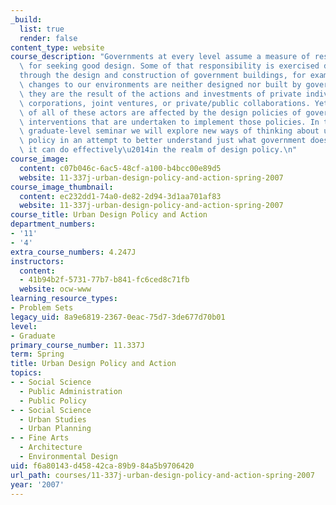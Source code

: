 ```yaml
---
_build:
  list: true
  render: false
content_type: website
course_description: "Governments at every level assume a measure of responsibility\
  \ for seeking good design. Some of that responsibility is exercised directly\u2014\
  through the design and construction of government buildings, for example. But most\
  \ changes to our environments are neither designed nor built by governments. Rather,\
  \ they are the result of the actions and investments of private individuals, institutions,\
  \ corporations, joint ventures, or private/public collaborations. Yet, the actions\
  \ of all of these actors are affected by the design policies of government and the\
  \ interventions that are undertaken to implement those policies. In this advanced\
  \ graduate-level seminar we will explore new ways of thinking about urban design\
  \ policy in an attempt to better understand just what government does\u2014and what\
  \ it can do effectively\u2014in the realm of design policy.\n"
course_image:
  content: c07b046c-6ac5-48cf-a100-b4bcc00e89d5
  website: 11-337j-urban-design-policy-and-action-spring-2007
course_image_thumbnail:
  content: ec232dd1-74a0-de82-2d94-3d1aa701af83
  website: 11-337j-urban-design-policy-and-action-spring-2007
course_title: Urban Design Policy and Action
department_numbers:
- '11'
- '4'
extra_course_numbers: 4.247J
instructors:
  content:
  - 41b94b2f-5731-77b7-b841-fc6ced8c71fb
  website: ocw-www
learning_resource_types:
- Problem Sets
legacy_uid: 8a9e6819-2367-0eac-75d7-3de677d70b01
level:
- Graduate
primary_course_number: 11.337J
term: Spring
title: Urban Design Policy and Action
topics:
- - Social Science
  - Public Administration
  - Public Policy
- - Social Science
  - Urban Studies
  - Urban Planning
- - Fine Arts
  - Architecture
  - Environmental Design
uid: f6a80143-d458-42ca-89b9-84a5b9706420
url_path: courses/11-337j-urban-design-policy-and-action-spring-2007
year: '2007'
---
```


